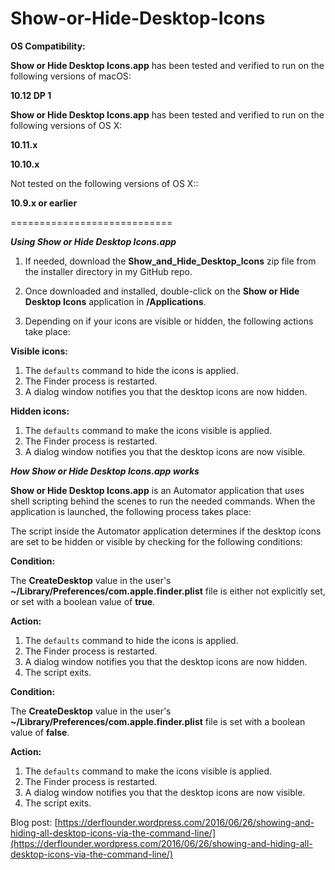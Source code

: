 Show-or-Hide-Desktop-Icons
============================

**OS Compatibility:**

**Show or Hide Desktop Icons.app** has been tested and verified to run on the following versions of macOS:

**10.12 DP 1**

**Show or Hide Desktop Icons.app** has been tested and verified to run on the following versions of OS X:

**10.11.x**

**10.10.x**


Not tested on the following versions of OS X::

**10.9.x or earlier**

============================

***Using Show or Hide Desktop Icons.app***


1. If needed, download the **Show_and_Hide_Desktop_Icons** zip file from the installer directory in my GitHub repo.

2. Once downloaded and installed, double-click on the **Show or Hide Desktop Icons** application in **/Applications**.

3. Depending on if your icons are visible or hidden, the following actions take place:

**Visible icons:**

1. The `defaults` command to hide the icons is applied.
2. The Finder process is restarted.
3. A dialog window notifies you that the desktop icons are now hidden.


**Hidden icons:**

1. The `defaults` command to make the icons visible is applied.
2. The Finder process is restarted.
3. A dialog window notifies you that the desktop icons are now visible.


***How Show or Hide Desktop Icons.app works***


**Show or Hide Desktop Icons.app** is an Automator application that uses shell scripting behind the scenes to run the needed commands. When the application is launched, the following process takes place:

The script inside the Automator application determines if the desktop icons are set to be hidden or visible by checking for the following conditions:

**Condition:**

The **CreateDesktop** value in the user's **~/Library/Preferences/com.apple.finder.plist** file is either not explicitly set, or set with a boolean value of **true**.

**Action:** 

1. The `defaults` command to hide the icons is applied.
2. The Finder process is restarted.
3. A dialog window notifies you that the desktop icons are now hidden.
4. The script exits.

**Condition:** 

The **CreateDesktop** value in the user's **~/Library/Preferences/com.apple.finder.plist** file is set with a boolean value of **false**.

**Action:**

1. The `defaults` command to make the icons visible is applied.
2. The Finder process is restarted.
3. A dialog window notifies you that the desktop icons are now visible.
4. The script exits.


Blog post: [https://derflounder.wordpress.com/2016/06/26/showing-and-hiding-all-desktop-icons-via-the-command-line/](https://derflounder.wordpress.com/2016/06/26/showing-and-hiding-all-desktop-icons-via-the-command-line/)
